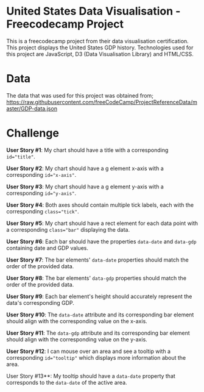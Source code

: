 # United States Data Visualisation - Freecodecamp Project
This is a freecodecamp project from their data visualisation certification. This project displays the United States GDP history. Technologies used for this project are JavaScript, D3 (Data Visualisation Library) and HTML/CSS.

# Data
The data that was used for this project was obtained from; https://raw.githubusercontent.com/freeCodeCamp/ProjectReferenceData/master/GDP-data.json 

# Challenge
**User Story #1**: My chart should have a title with a corresponding `id="title"`.

**User Story #2**: My chart should have a g element x-axis with a corresponding `id="x-axis"`.

**User Story #3**: My chart should have a g element y-axis with a corresponding `id="y-axis"`.

**User Story #4**: Both axes should contain multiple tick labels, each with the corresponding `class="tick"`.

**User Story #5**: My chart should have a rect element for each data point with a corresponding `class="bar"` displaying the data.

**User Story #6**: Each bar should have the properties `data-date` and `data-gdp` containing date and GDP values.

**User Story #7**: The bar elements' `data-date` properties should match the order of the provided data.

**User Story #8**: The bar elements' `data-gdp` properties should match the order of the provided data.

**User Story #9**: Each bar element's height should accurately represent the data's corresponding GDP.

**User Story #10**: The `data-date` attribute and its corresponding bar element should align with the corresponding value on the x-axis.

**User Story #11**: The `data-gdp` attribute and its corresponding bar element should align with the corresponding value on the y-axis.

**User Story #12**: I can mouse over an area and see a tooltip with a corresponding `id="tooltip"` which displays more information about the area.

User Story #13**: My tooltip should have a `data-date` property that corresponds to the `data-date` of the active area.